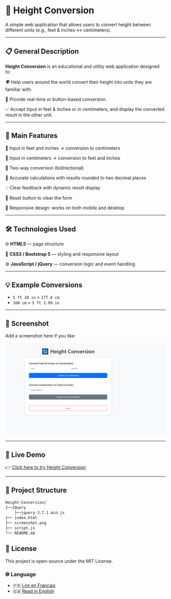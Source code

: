 # 📝 Height Conversion

A simple web application that allows users to convert height between different units (e.g., feet & inches ↔ centimeters).

---

## 📋 General Description

**Height Conversion** is an educational and utility web application designed to:

🌍 Help users around the world convert their height into units they are familiar with.

🔄 Provide real-time or button-based conversion.

✅ Accept input in feet & inches or in centimeters, and display the converted result in the other unit.

---

## 🚀 Main Features

📏 Input in feet and inches → conversion to centimeters

📐 Input in centimeters → conversion to feet and inches

🔁 Two-way conversion (bidirectional)

🧠 Accurate calculations with results rounded to two decimal places

💡 Clear feedback with dynamic result display

🔄 Reset button to clear the form

📱 Responsive design: works on both mobile and desktop

---

## 🛠️ Technologies Used

🌐 **HTML5** — page structure

🎨 **CSS3 / Bootstrap 5** — styling and responsive layout

⚙️ **JavaScript / jQuery** — conversion logic and event handling

---

## 💡 Example Conversions

- `5 ft 10 in` = `177.8 cm`
- `160 cm` = `5 ft 2.99 in`

---

## 📸 Screenshot

Add a screenshot here if you like:

![Preview of Height Conversion](./screenshot.png)

---

## 🔗 Live Demo

👉 [Click here to try Height Conversion](https://abdelwaheb-net.github.io/Height-Conversion/)

---

## 📁 Project Structure

```
Height-Conversion/
├──JQuery
    ├──jquery-3.7.1.min.js
├── index.html
├── screenshot.png
├── script.js
└── README.md
```
## 📄 License

This project is open-source under the MIT License.

### 🌐 Language

- 🇫🇷 [Lire en Français](./README.fr.md)
- 🇬🇧 [Read in English](./README.md)
